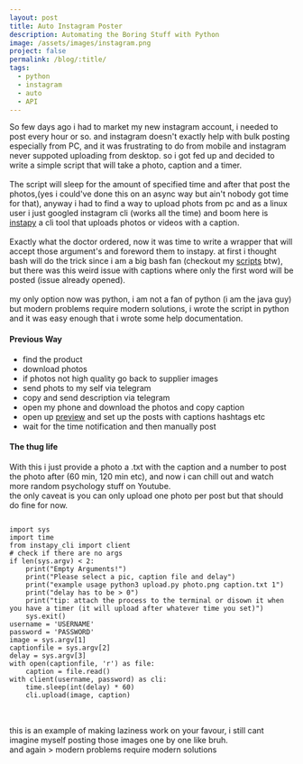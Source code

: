 ```yaml
---
layout: post
title: Auto Instagram Poster
description: Automating the Boring Stuff with Python
image: /assets/images/instagram.png
project: false
permalink: /blog/:title/
tags:
  - python
  - instagram
  - auto
  - API
---
```


So few days ago i had to market my new instagram account, i needed to post every
hour or so. and instagram doesn't exactly help with bulk posting especially from
PC, and it was frustrating to do from mobile and instagram never suppoted
uploading from desktop. so i got fed up and decided to write a simple script
that will take a photo, caption and a timer.<br> <br> The script will sleep for
the amount of specified time and after that post the photos,(yes i could've done
this on an async way but ain't nobody got time for that), anyway i had to find a
way to upload phots from pc and as a linux user i just googled instagram cli
(works all the time) and boom here is
[instapy](https://github.com/instagrambot/instapy-cli) a cli tool that uploads
photos or videos with a caption.<br> <br> Exactly what the doctor ordered, now
it was time to write a wrapper that will accept those argument's and foreword
them to instapy. at first i thought bash will do the trick since i am a big bash
fan (checkout my [scripts](https://github.com/Blacksuan19/Scripts) btw), but
there was this weird issue with captions where only the first word will be
posted (issue already opened).<br><br> my only option now was python, i am not a
fan of python (i am the java guy) but modern problems require modern solutions,
i wrote the script in python and it was easy enough that i wrote some help
documentation.<br>

#### Previous Way

- find the product
- download photos
- if photos not high quality go back to supplier images
- send phots to my self via telegram
- copy and send description via telegram
- open my phone and download the photos and copy caption
- open up [preview](https://play.google.com/store/apps/details?id=com.sensio.instapreview&hl=en) and set up the posts with captions hashtags etc
- wait for the time notification and then manually post

#### The thug life

With this i just provide a photo a .txt with the caption and a number to post
the photo after (60 min, 120 min etc), and now i can chill out and watch more
random psychology stuff on Youtube.<br> the only caveat is you can only upload
one photo per post but that should do fine for now.<br>

<pre>
<code class="language-python">
import sys
import time
from instapy_cli import client
# check if there are no args
if len(sys.argv) < 2:
    print("Empty Arguments!")
    print("Please select a pic, caption file and delay")
    print("example usage python3 upload.py photo.png caption.txt 1")
    print("delay has to be > 0")
    print("tip: attach the process to the terminal or disown it when you have a timer (it will upload after whatever time you set)")
    sys.exit()
username = 'USERNAME'
password = 'PASSWORD'
image = sys.argv[1]
captionfile = sys.argv[2]
delay = sys.argv[3]
with open(captionfile, 'r') as file:
    caption = file.read()
with client(username, password) as cli:
    time.sleep(int(delay) * 60)
    cli.upload(image, caption)
</code>
</pre>
<br>
this is an example of making laziness work on your favour, i still cant imagine
myself posting those images one by one like bruh.<br> and again
> modern problems require modern solutions
